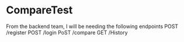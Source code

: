 # CompareTest
From the backend team, I will be needing the following endpoints
POST /register
POST /login
PoST /compare
GET /History
